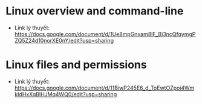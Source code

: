 # Linux overview and command-line
* Link lý thuyết: https://docs.google.com/document/d/1Ue8mpGnxam8lF_Bi3ncQfqymgPZQ5Z24d10norXE0nY/edit?usp=sharing
# Linux files and permissions
* Link lý thuyết: https://docs.google.com/document/d/11BiwP245E6_d_ToEwtOZpoi4WmkIdHxXqBlHJMq4WQ0/edit?usp=sharing
